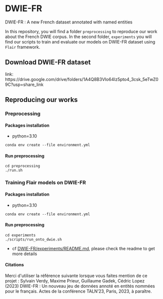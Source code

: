 # DWIE-FR
DWIE-FR : A new French dataset annotated with named entities


In this repository, you will find a folder `preprocessing` to reproduce our work about the French DWIE corpus. In the second folder, `experiments` you will find our scripts to train and evaluate our models on DWIE-FR dataset using `Flair` framework.

## Download DWIE-FR dataset
<p>link: <a>https://drive.google.com/drive/folders/1A4Q8B3VIo64Iz5pto4_3csk_5eTwZ09C?usp=share_link</a></p>

## Reproducing our works
### Preprocessing

#### Packages installation
* python=3.10

```
conda env create --file environment.yml
```
#### Run preprocessing
```
cd preprocessing
./run.sh
```


### Training Flair models on DWIE-FR

#### Packages installation
* python=3.10

```
conda env create --file environment.yml
```
#### Run preprocessing
```
cd experiments
./scripts/run_onto_dwie.sh
```
* cf [DWIE-FR/experiments/README.md](experiments/README.md), please check the readme to get more details


#### Citations

<p> Merci d'utiliser la référence suivante lorsque vous faites mention de ce projet : 
Sylvain Verdy, Maxime Prieur, Guillaume Gadek, Cédric Lopez (2023) DWIE-FR : Un nouveau jeu de données annoté en entités nommées pour le français. Actes de la conférence TALN’23, Paris, 2023, à paraître. </p>